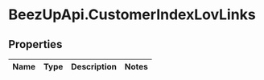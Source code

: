 # BeezUpApi.CustomerIndexLovLinks

## Properties
Name | Type | Description | Notes
------------ | ------------- | ------------- | -------------


